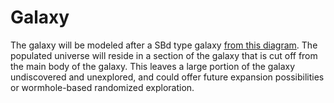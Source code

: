 # Galaxy

The galaxy will be modeled after a SBd type galaxy [from this diagram](https://en.wikipedia.org/wiki/Galaxy_morphological_classification#/media/File:Hubble_-_de_Vaucouleurs_Galaxy_Morphology_Diagram.png). The populated universe will reside in a section of the galaxy that is cut off from the main body of the galaxy. This leaves a large portion of the galaxy undiscovered and unexplored, and could offer future expansion possibilities or wormhole-based randomized exploration.
